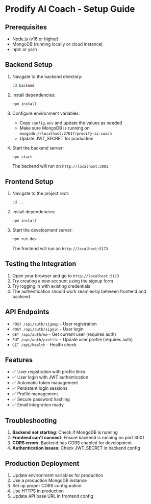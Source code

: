 # Prodify AI Coach - Setup Guide

## Prerequisites

- Node.js (v16 or higher)
- MongoDB (running locally or cloud instance)
- npm or yarn

## Backend Setup

1. Navigate to the backend directory:
   ```bash
   cd backend
   ```

2. Install dependencies:
   ```bash
   npm install
   ```

3. Configure environment variables:
   - Copy `config.env` and update the values as needed
   - Make sure MongoDB is running on `mongodb://localhost:27017/prodify-ai-coach`
   - Update JWT_SECRET for production

4. Start the backend server:
   ```bash
   npm start
   ```

   The backend will run on `http://localhost:3001`

## Frontend Setup

1. Navigate to the project root:
   ```bash
   cd ..
   ```

2. Install dependencies:
   ```bash
   npm install
   ```

3. Start the development server:
   ```bash
   npm run dev
   ```

   The frontend will run on `http://localhost:5173`

## Testing the Integration

1. Open your browser and go to `http://localhost:5173`
2. Try creating a new account using the signup form
3. Try logging in with existing credentials
4. The authentication should work seamlessly between frontend and backend

## API Endpoints

- `POST /api/auth/signup` - User registration
- `POST /api/auth/signin` - User login
- `GET /api/auth/me` - Get current user (requires auth)
- `PUT /api/auth/profile` - Update user profile (requires auth)
- `GET /api/health` - Health check

## Features

- ✅ User registration with profile links
- ✅ User login with JWT authentication
- ✅ Automatic token management
- ✅ Persistent login sessions
- ✅ Profile management
- ✅ Secure password hashing
- ✅ Email integration ready

## Troubleshooting

1. **Backend not starting**: Check if MongoDB is running
2. **Frontend can't connect**: Ensure backend is running on port 3001
3. **CORS errors**: Backend has CORS enabled for development
4. **Authentication issues**: Check JWT_SECRET in backend config

## Production Deployment

1. Update environment variables for production
2. Use a production MongoDB instance
3. Set up proper CORS configuration
4. Use HTTPS in production
5. Update API base URL in frontend config 